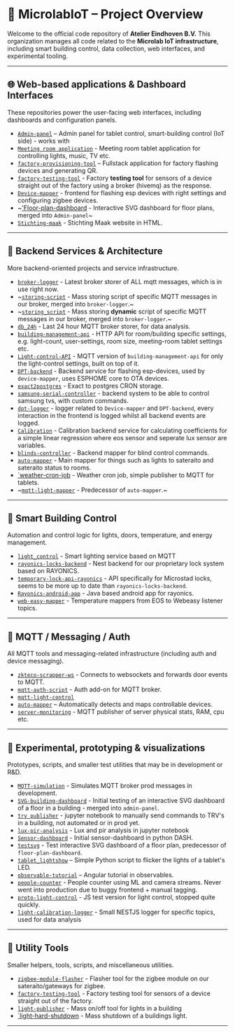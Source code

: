 # 🏢 MicrolabIoT – Project Overview

Welcome to the official code repository of **Atelier Eindhoven B.V.** This organization manages all code related to the **Microlab IoT infrastructure**, including smart building control, data collection, web interfaces, and experimental tooling.

---

## 🌐 Web-based applications & Dashboard Interfaces

These repositories power the user-facing web interfaces, including dashboards and configuration panels.
- [`Admin-panel`](https://github.com/MicrolabIoT/TabletAdminSPA) – Admin panel for tablet control, smart-building control (IoT side) - works with 
- [`Meeting room application`](https://github.com/MicrolabIoT/TabletSPA) - Meeting room tablet application for controlling lights, music, TV etc.
- [`factory-provisioning-tool`](https://github.com/MicrolabIoT/factory-provisiong-tool) – Fullstack application for factory flashing devices and generating QR.
- [`factory-testing-tool`](https://github.com/MicrolabIoT/factory-testing-tool) - Factory **testing tool** for sensors of a device straight out of the factory using a broker (hivemq) as the response.
- [`Device-mapper`](https://github.com/MicrolabIoT/zigbee-helper-tool) - frontend for flashing esp devices with right settings and configuring zigbee devices.
- ~['Floor-plan-dashboard](https://github.com/MicrolabIoT/Floor-plan-dashboard) - Interactive SVG dashboard for floor plans, merged into `Admin-panel`~
- [`Stichting-maak`](https://github.com/MicrolabIoT/stichtingmaak) - Stichting Maak website in HTML.

---

## 🔧 Backend Services & Architecture

More backend-oriented projects and service infrastructure.
- [`broker-logger`](https://github.com/MicrolabIoT/broker-logger) - Latest broker storer of ALL mqtt messages, which is in use right now.
- ~[`storing-script`](https://github.com/MicrolabIoT/storing-script) - Mass storing script of specific MQTT messages in our broker, merged into `broker-logger`.~
- ~[`storing_script`](https://github.com/MicrolabIoT/storing_script) - Mass storing **dynamic** script of specific MQTT messages in our broker, merged into `broker-logger`.~
- [`db_24h`](https://github.com/MicrolabIoT/db_24h) - Last 24 hour MQTT broker storer, for data analysis.
- [`building-management-api`](https://github.com/MicrolabIoT/TabletAPI) - HTTP API for room/building specific settings, e.g. light-count, user-settings, room size, meeting-room tablet settings etc.
- [`Light-control-API`](https://github.com/MicrolabIoT/light_control_MQTT_API) - MQTT version of `building-management-api` for only the light-control settings, built on top of it.
- [`DPT-backend`](https://github.com/MicrolabIoT/microlab-dpt-PROD) - Backend service for flashing esp-devices, used by `device-mapper`, uses ESPHOME core to OTA devices.
- [`exact2postgres`](https://github.com/MicrolabIoT/exact_to_postgres) - Exact to postgres CRON storage.
- [`samsung-serial-controller`](https://github.com/MicrolabIoT/samsung-tv-serial-controller) - backend system to be able to control samsung tvs, with custom commands.
- [`dpt-logger`](https://github.com/MicrolabIoT/dpt-logger) - logger related to `Device-mapper` and `DPT-backend`, every interaction in the frontend is logged whilst all backend events are logged.
- [`Calibration`](https://github.com/MicrolabIoT/Calibration) - Calibration backend service for calculating coefficients for a simple linear regression where eos sensor and seperate lux sensor are variables.
- [`blinds-controller`](https://github.com/MicrolabIoT/blinds-controller) - Backend mapper for blind control commands.
- [`auto-mapper`](https://github.com/MicrolabIoT/auto-mapper) - Main mapper for things such as lights to sateraito and sateraito status to rooms.
- [`weather-cron-job](https://github.com/MicrolabIoT/weather-cron-job) - Weather cron job, simple publisher to MQTT for tablets.
- ~[`mqtt-light-mapper`](https://github.com/MicrolabIoT/mqtt-light-mapper) - Predecessor of `auto-mapper`.~  
---

## 🏢 Smart Building Control

Automation and control logic for lights, doors, temperature, and energy management.

- [`light_control`](https://github.com/MicrolabIoT/light_control_4) - Smart lighting service based on MQTT
- [`rayonics-locks-backend`](https://github.com/MicrolabIoT/rayonics-locks-backend`) - Nest backend for our proprietary lock system based on RAYONICS.
- [`temporary-lock-api-rayonics`](https://github.com/MicrolabIoT/temporary-lock-api-microstad) - API specifically for Microstad locks, seems to be more up to date than `rayonics-locks-backend`.
- [`Rayonics-android-app`](https://github.com/MicrolabIoT/rayonics-android-app) - Java based android app for rayonics.
- [`web-easy-mapper`](https://github.com/MicrolabIoT/webeasy-mapper) - Temperature mappers from EOS to Webeasy listener topics.



---

## 📡 MQTT / Messaging / Auth

All MQTT tools and messaging-related infrastructure (including auth and device messaging).

- [`zkteco-scrapper-ws`](https://github.com/MicrolabIoT/zkteco-scrapper-ws) - Connects to websockets and forwards door events to MQTT.
- [`mqtt-auth-script`](https://github.com/MicrolabIoT/mqtt-auth-script) - Auth add-on for MQTT broker.
- [`mqtt-light-control`](https://github.com/MicrolabIoT/mqtt-light-control)
- [`auto-mapper`](https://github.com/MicrolabIoT/auto-mapper) – Automatically detects and maps controllable devices.
- [`server-monitoring`](https://github.com/MicrolabIoT/server-monitoring) - MQTT publisher of server physical stats, RAM, cpu etc.

---

## 🧠 Experimental, prototyping & visualizations

Prototypes, scripts, and smaller test utilities that may be in development or R&D.

- [`MQTT-simulation`](https://github.com/MicrolabIoT/MQTT-Sim-Tool) - Simulates MQTT broker prod messages in development.
- [`SVG-building-dashboard`](https://github.com/MicrolabIoT/Floor-plan-dashboard) - Initial testing of an interactive SVG dashboard of a floor in a building - merged into `admin-panel`.
- [`trv publisher`](https://github.com/MicrolabIoT/trv-publisher) - jupyter notebook to manually send commands to TRV's in a building, not automated or in prod yet.
- [`lux-pir-analysis`](https://github.com/MicrolabIoT/rb-lux-and-pir-analysis) - Lux and pir analysis in jupyter notebook
- [`Sensor-dashboard`](https://github.com/MicrolabIoT/Dashboard_sensors) - Initial sensor-dashboard in python DASH.
- [`testsvg`](https://github.com/MicrolabIoT/testsvg) - Test interactive SVG dashboard of a floor plan, predecessor of `floor-plan-dashboard`.
- [`tablet_lightshow`](https://github.com/MicrolabIoT/Tablet_lightshow) – Simple Python script to flicker the lights of a tablet's LED.
- [`observable-tutorial`](https://github.com/MicrolabIoT/observable-tutorial) – Angular tutorial in observables.
- [`people-counter`](https://github.com/MicrolabIoT/peopleCounter) - People counter using ML and camera streams. Never went into production due to buggy frontend + manual tagging.
- [`proto-light-control`](https://github.com/MicrolabIoT/proto-light-control) - JS test version for light control, stopped quite quickly.
- [`light-calibration-logger`](https://github.com/MicrolabIoT/light-calibration-logger) - Small NESTJS logger for specific topics, used for data analysis
  

---

## 🧰 Utility Tools

Smaller helpers, tools, scripts, and miscellaneous utilities.

- [`zigbee-module-flasher`](https://github.com/MicrolabIoT/zigbee-module-flasher) - Flasher tool for the zigbee module on our sateraito/gateways for zigbee.
- [`factory-testing-tool`](https://github.com/MicrolabIoT/factory-testing-tool) - Factory testing tool for sensors of a device straight out of the factory.
- [`light-publisher`](https://github.com/MicrolabIoT/lights-publisher) - Mass on/off tool for lights in a building
- [`light-hard-shutdown](https://github.com/MicrolabIoT/Light_hard_shutdown) - Mass shutdown of a buildings light.


---
